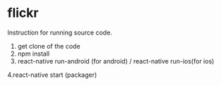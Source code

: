 # flickr
Instruction for running source code.

1. get clone of the code
2. npm install
3. react-native run-android (for android)  / react-native run-ios(for ios)

4.react-native start (packager)
